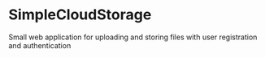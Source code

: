 # SimpleCloudStorage

Small web application for uploading and storing files with user registration and authentication
 
